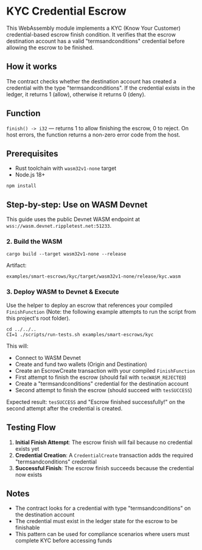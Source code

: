 # KYC Credential Escrow

This WebAssembly module implements a KYC (Know Your Customer) credential-based escrow finish condition. It verifies that the escrow destination account has a valid "termsandconditions" credential before allowing the escrow to be finished.

## How it works

The contract checks whether the destination account has created a credential with the type "termsandconditions". If the credential exists in the ledger, it returns 1 (allow), otherwise it returns 0 (deny).

## Function

`finish() -> i32` — returns 1 to allow finishing the escrow, 0 to reject. On host errors, the function returns a non-zero error code from the host.

## Prerequisites

- Rust toolchain with `wasm32v1-none` target
- Node.js 18+

```shell
npm install
```

## Step-by-step: Use on WASM Devnet

This guide uses the public Devnet WASM endpoint at `wss://wasm.devnet.rippletest.net:51233`.

### 2. Build the WASM

```shell
cargo build --target wasm32v1-none --release
```

Artifact:

```
examples/smart-escrows/kyc/target/wasm32v1-none/release/kyc.wasm
```

### 3. Deploy WASM to Devnet & Execute

Use the helper to deploy an escrow that references your compiled `FinishFunction` (Note: the following example attempts to run the script from this project's root folder).

```shell
cd ../../..
CI=1 ./scripts/run-tests.sh examples/smart-escrows/kyc
```

This will:

- Connect to WASM Devnet
- Create and fund two wallets (Origin and Destination)
- Create an EscrowCreate transaction with your compiled `FinishFunction`
- First attempt to finish the escrow (should fail with `tecWASM_REJECTED`)
- Create a "termsandconditions" credential for the destination account
- Second attempt to finish the escrow (should succeed with `tesSUCCESS`)

Expected result: `tesSUCCESS` and "Escrow finished successfully!" on the second attempt after the credential is created.

## Testing Flow

1. **Initial Finish Attempt**: The escrow finish will fail because no credential exists yet
2. **Credential Creation**: A `CredentialCreate` transaction adds the required "termsandconditions" credential
3. **Successful Finish**: The escrow finish succeeds because the credential now exists

## Notes

- The contract looks for a credential with type "termsandconditions" on the destination account
- The credential must exist in the ledger state for the escrow to be finishable
- This pattern can be used for compliance scenarios where users must complete KYC before accessing funds
